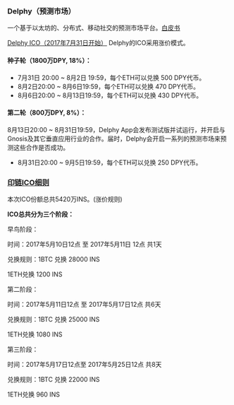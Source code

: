 ### Delphy（预测市场）

一个基于以太坊的、分布式、移动社交的预测市场平台。[白皮书](http://8btc.com/doc-view-1395.html)  

[Delphy ICO（2017年7月31日开始）](http://www.ingdu.net/index.html#ICO)
Delphy的ICO采用涨价模式。

#### 种子轮（1800万DPY, 18%）：

- 7月31日 20:00 ~ 8月2日 19:59，每个ETH可以兑换 500 DPY代币。
- 8月2日20:00 ~ 8月6日19:59，每个ETH可以兑换 470 DPY代币。
- 8月6日20:00 ~ 8月13日19:59，每个ETH可以兑换 430 DPY代币。

#### 第二轮（800万DPY, 8%）：

8月13日20:00 ~ 8月31日19:59，Delphy App会发布测试版并试运行，并开启与Gnosis及其它垂直应用行业的合作。届时，Delphy会开启一系列的预测市场来预测这些合作是否成功。

- 8月31日20:00 ~ 9月5日19:59，每个ETH可以兑换 250 DPY代币。

### [印链ICO细则](http://blog.inchain.org/archives/353)

本次ICO份额总共5420万INS。(涨价规则)

**ICO总共分为三个阶段：**

早鸟阶段：

时间：2017年5月10日12点 至 2017年5月11日 12点 共1天

兑换规则：1BTC 兑换 28000 INS

1ETH兑换 1200  INS

第二阶段：

时间：2017年5月11日12点 至 2017年5月17日12点 共6天

兑换规则：1BTC 兑换 25000 INS

1ETH兑换 1080  INS

第三阶段：

时间：2017年5月17日12点至 2017年5月25日12点 共8天

兑换规则：1BTC 兑换 22000 INS

1ETH兑换  960  INS